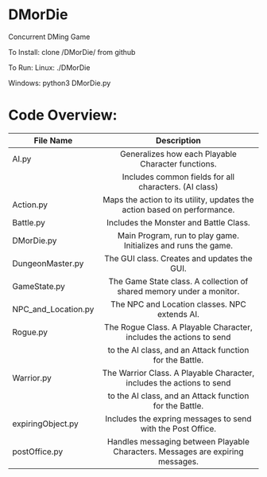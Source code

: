 # DMorDie
Concurrent DMing Game

To Install:
	clone /DMorDie/ from github

To Run:
Linux: ./DMorDie


Windows: python3 DMorDie.py

# Code Overview:
|File Name		|Description									 |
|-----------------------|:------------------------------------------------------------------------------:|
|AI.py			|Generalizes how each Playable Character functions.				 | 
|			|Includes common fields for all characters. (AI class)				 |
|Action.py	        |Maps the action to its utility, updates the action based on performance.	 |
|Battle.py		|Includes the Monster and Battle Class.  					 |
|DMorDie.py		|Main Program, run to play game. Initializes and runs the game. 		 |
|DungeonMaster.py	|The GUI class. Creates and updates the GUI.					 |
|GameState.py		|The Game State class. A collection of shared memory under a monitor. 		 |
|NPC_and_Location.py	|The NPC and Location classes. NPC extends AI. 					 |
|Rogue.py		|The Rogue Class. A Playable Character, includes the actions to send 		 |
|			|to the AI class, and an Attack function for the Battle. 			 |
|Warrior.py		|The Warrior Class. A Playable Character, includes the actions to send 		 |
|            		|to the AI class, and an Attack function for the Battle. 			 |
|expiringObject.py	|Includes the expring messages to send with the Post Office. 			 |
|postOffice.py		|Handles messaging between Playable Characters. Messages are expiring messages.
